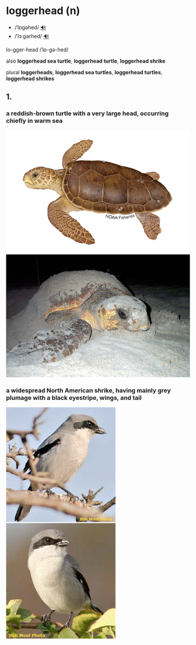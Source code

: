 # loggerhead (n)

- /ˈlɒɡəhed/ [🔊](https://dictionary.cambridge.org/media/english/uk_pron/e/epd/epd17/epd17503.mp3)
- /ˈlɔːɡərhed/ [🔊](https://dictionary.cambridge.org/media/english/us_pron/c/cdo/cdo03/cdo0318uslogg2781.mp3)

lo-gger-head /ˈlɒ-ɡə-hed/

also **loggerhead sea turtle**, **loggerhead turtle**, **loggerhead shrike**

plural **loggerheads**, **loggerhead sea turtles**, **loggerhead turtles**, **loggerhead shrikes**

## 1.

### a reddish-brown turtle with a very large head, occurring chiefly in warm sea

![img.png](loggerhead-turtle-01.png) ![img.png](loggerhead-turtle-02.png)

### a widespread North American shrike, having mainly grey plumage with a black eyestripe, wings, and tail

![img.png](loggerhead-shrike-01.png) ![img.png](loggerhead-shrike-02.png)